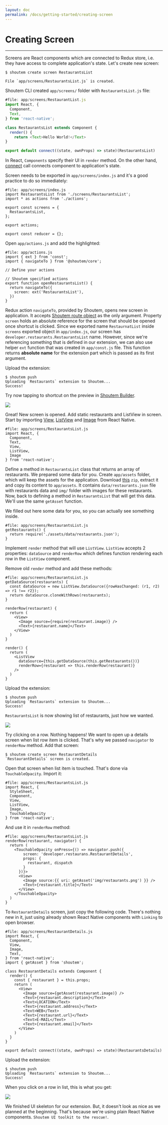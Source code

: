```yaml
---
layout: doc
permalink: /docs/getting-started/creating-screen
---
```


# Creating Screen
<hr />

Screens are React components which are connected to Redux store, i.e. they have access to complete application's state. Let's create new screen:

```ShellSession
$ shoutem create screen RestaurantsList

File `app/screens/RestaurantsList.js` is created.
```

Shoutem CLI created `app/screens/` folder with `RestaurantsList.js` file:

```javascript
#file: app/screens/RestaurantList.js
import React, {
  Component,
  Text,
} from 'react-native';

class RestaurantsList extends Component {
  render() {
    return <Text>Hello World!</Text>
}

export default connect((state, ownProps) => state)(RestaurantsList)
```

In React, `Components` specify their UI in `render` method. On the other hand, [connect](https://github.com/reactjs/react-redux/blob/master/docs/api.md#connectmapstatetoprops-mapdispatchtoprops-mergeprops-options) call connects component to application's state.

Screen needs to be exported in `app/screens/index.js` and it's a good practice to do so immediately:

```javascript{1,4-6}
#file: app/screens/index.js
import RestaurantsList from './screens/RestaurantsList';
import * as actions from './actions';

export const screens = {
  RestaurantsList,
};

export actions;

export const reducer = {};
```

Open `app/actions.js` and add the highlighted:

```javascript{1-7}
#file: app/actions.js
import { ext } from 'const';
import { navigateTo } from '@shoutem/core';

// Define your actions

// Shoutem specified actions
export function openRestaurantsList() {
  return navigateTo({
    screen: ext('RestaurantsList'),
  })
}
```

Redux action `navigateTo`, provided by Shoutem, opens new screen in application. It accepts [Shoutem route object](/docs/coming-soon) as the only argument. Property `screen` holds an absolute reference for the screen that should be opened once shortcut is clicked. Since we exported name `RestaurnatList` inside `screens` exported object in `app/index.js`, our screen has `developer.restaurants.RestaurantsList` name. However, since we're referencing something that is defined in our extension, we can also use helper `ext` function that was created in `app/const.js` file. This function returns **absolute name** for the extension part which is passed as its first argument.

Upload the extension:

```ShellSession
$ shoutem push
Uploading `Restaurants` extension to Shoutem...
Success!
```

Try now tapping to shortcut on the preview in [Shoutem Builder](/docs/coming-soon). 

<p class="image">
<img src='{{ site.baseurl }}/img/getting-started/extension-hello-world.png'/>
</p>

Great! New screen is opened. Add static restaurants and ListView in screen. Start by importing [View](/docs/coming-soon), [ListView](/docs/coming-soon) and [Image](/docs/coming-soon) from React Native.

```javascript{4-6,8}
#file: app/screens/RestaurantsList.js
import React, {
  Component,
  Text,
  View,
  ListView,
  Image
} from 'react-native';
```

Define a method in `RestaurantsList` class that returns an array of restaurants. We prepared some data for you. Create `app/assets` folder, which will keep the assets for the application. Download [this](/docs/coming-soon) `zip`, extract it and copy its content to `app/assets`. It contains `data/restaurants.json` file with restaurants data and `img/` folder with images for these restaurants. Now, back to defining a method in `RestaurantsList` that will get this data. We'll use the same `getAsset` function.


We filled out here some data for you, so you can actually see something inside.

```javascript{1-3}
#file: app/screens/RestaurantsList.js
getRestaurants() {
  return require('./assets/data/restaurants.json');
}
```

Implement `render` method that will use `ListView`. `ListView` accepts 2 properties: `dataSource` and `renderRow` which defines function rendering each row in the `ListView` component.

Remove old `render` method and add these methods:

```JSX{1-13,16-22}
#file: app/screens/RestaurantsList.js
getDataSource(restaurants) {
  const dataSource = new ListView.DataSource({rowHasChanged: (r1, r2) => r1 !== r2});
  return dataSource.cloneWithRows(restaurants);
}

renderRow(restaurant) {
  return (
    <View>
      <Image source={require(restaurant.image)} />
      <Text>{restaurant.name}</Text>
    </View>
  )
}

render() {
  return (
    <ListView
      dataSource={this.getDataSource(this.getRestaurants())}
      renderRow={restaurant => this.renderRow(restaurant)}
    />
  )
}
```

Upload the extension:

```ShellSession
$ shoutem push
Uploading `Restaurants` extension to Shoutem...
Success!
```

`RestaurantsList` is now showing list of restaurants, just how we wanted.

<p class="image">
<img src='{{ site.baseurl }}/img/getting-started/extension-plain-list.png'/>
</p>

Try clicking on a row. Nothing happens! We want to open up a details screen when list row item is clicked. That's why we passed `navigator` to `renderRow` method. Add that screen:

```ShellSession
$ shoutem create screen RestaurantDetails
`RestaurantDetails` screen is created.
```

Open that screen when list item is touched. That's done via `TouchableOpacity`. Import it:

```javascript{7-8}
#file: app/screens/RestaurantsList.js
import React, {
  StyleSheet,
  Component,
  View,
  ListView,
  Image,
  TouchableOpacity
} from 'react-native';
```

And use it in `renderRow` method:

```JSX{3-14}
#file: app/screens/RestaurantsList.js
renderRow(restaurant, navigator) {
  return (
    <TouchableOpacity onPress={() => navigator.push({
        screen: 'developer.restaurans.RestaurantDetails',
        props: {
          restaurant, dispatch
        }
      })}>
      <View>
        <Image source:{{ uri: getAsset('img/restaurants.png') }} />
        <Text>{restaurant.title}</Text>
      </View>
    </TouchableOpacity>
  )
}
```

To `RestaurantDetails` screen, just copy the following code. There's nothing new in it, just using already shown React Native components with `Linking` to open browser.

```JSX
#file: app/screens/RestaurantDetails.js
import React, {
  Component,
  View,
  Image,
  Text,
} from 'react-native';
import { getAsset } from 'shoutem';

class RestaurantDetails extends Component {
  render() {
    const { restaurant } = this.props;
    return (
      <View>
        <Image source={getAsset(restaurant.image)} />
        <Text>{restaurant.description}</Text>
        <Text>LOCATION</Text>
        <Text>{restaurant.address}</Text>
        <Text>WEB</Text>
        <Text>{restaurant.url}</Text>
        <Text>E-MAIL</Text>
        <Text>{restaurant.email}</Text>
      </View>
    )
  }
}

export default connect((state, ownProps) => state)(RestaurantsDetails)
```

Upload the extension:

```ShellSession
$ shoutem push
Uploading `Restaurants` extension to Shoutem...
Success!
```

When you click on a row in list, this is what you get:

<p class="image">
<img src='{{ site.baseurl }}/img/getting-started/extension-plain-details.png'/>
</p>

We finished UI skeleton for our extension. But, it doesn't look as nice as we planned at the beginning. That's because we're using plain React Native components. `Shoutem UI toolkit to the rescue!`.
